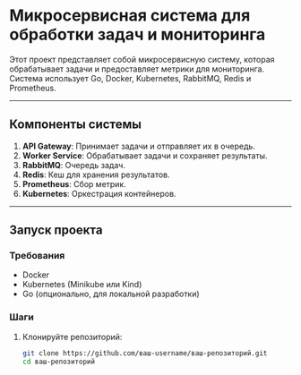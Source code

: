 # Микросервисная система для обработки задач и мониторинга

Этот проект представляет собой микросервисную систему, которая обрабатывает задачи и предоставляет метрики для мониторинга. Система использует Go, Docker, Kubernetes, RabbitMQ, Redis и Prometheus.

---

## **Компоненты системы**
1. **API Gateway**: Принимает задачи и отправляет их в очередь.
2. **Worker Service**: Обрабатывает задачи и сохраняет результаты.
3. **RabbitMQ**: Очередь задач.
4. **Redis**: Кеш для хранения результатов.
5. **Prometheus**: Сбор метрик.
6. **Kubernetes**: Оркестрация контейнеров.

---

## **Запуск проекта**

### **Требования**
- Docker
- Kubernetes (Minikube или Kind)
- Go (опционально, для локальной разработки)

### **Шаги**
1. Клонируйте репозиторий:
   ```bash
   git clone https://github.com/ваш-username/ваш-репозиторий.git
   cd ваш-репозиторий
